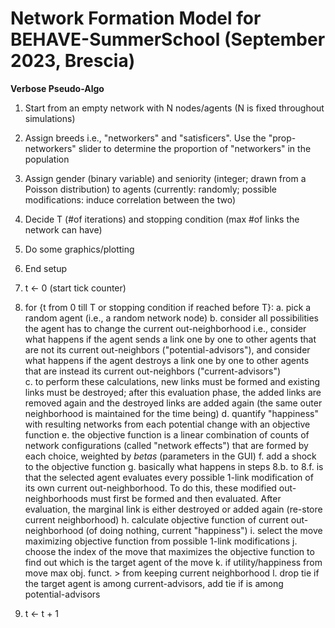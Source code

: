 # Network Formation Model for BEHAVE-SummerSchool (September 2023, Brescia) 

**Verbose Pseudo-Algo**

1. Start from an empty network with N nodes/agents (N is fixed throughout simulations)
2. Assign breeds i.e., "networkers" and "satisficers". Use the "prop-networkers" slider to determine the proportion of "networkers" in
   the population
3. Assign gender (binary variable) and seniority (integer; drawn from a Poisson distribution) to agents (currently: randomly; possible modifications: induce correlation between the two)
4. Decide T (#of iterations) and stopping condition (max #of links the network can have)
5. Do some graphics/plotting
6. End setup

7. t <- 0 (start tick counter)
8. for {t from 0 till T or stopping condition if reached before T}:
    a. pick a random agent (i.e., a random network node)
    b. consider all possibilities the agent has to change the current out-neighborhood i.e., consider what happens if the agent sends a link one by one to other agents that are not its current out-neighbors ("potential-advisors"), and consider what happens if the agent destroys a link one by one to other agents that are instead its current out-neighbors ("current-advisors")  
    c. to perform these calculations, new links must be formed and existing links must be destroyed; after this evaluation phase, the added links are removed again and the destroyed links are added again (the same outer neighborhood is maintained for the time being)
    d. quantify "happiness" with resulting networks from each potential change with an objective function
    e. the objective function is a linear combination of counts of network configurations (called "network effects") that are formed by each choice, weighted by _betas_ (parameters in the GUI)
    f. add a shock to the objective function
    g. basically what happens in steps 8.b. to 8.f. is that the selected agent evaluates every possible 1-link modification of its own current out-neighborhood. To do this, these modified out-neighborhoods must first be formed and then evaluated. After evaluation, the marginal link is either destroyed or added again (re-store current neighborhood)
    h. calculate objective function of current out-neighborhood (of doing nothing, current "happiness")
    i. select the move maximizing objective function from possible 1-link modifications
    j. choose the index of the move that maximizes the objective function to find out which is the target agent of the move
    k. if utility/happiness from move max obj. funct. > from keeping current neighborhood
    l. drop tie if the target agent is among current-advisors, add tie if is among potential-advisors
9. t <- t + 1


